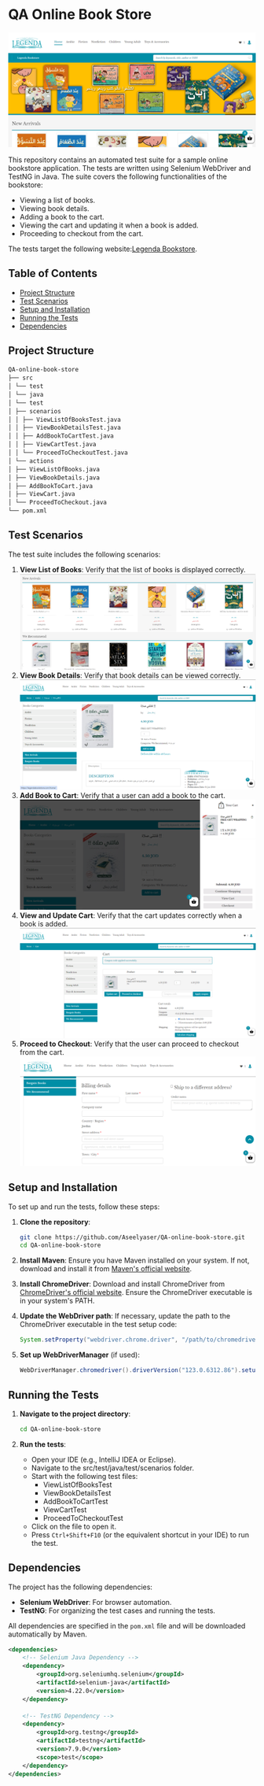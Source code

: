 # QA Online Book Store
![img_8.png](img_8.png)

This repository contains an automated test suite for a sample online bookstore application. The tests are written using Selenium WebDriver and TestNG in Java. The suite covers the following functionalities of the bookstore:
- Viewing a list of books.
- Viewing book details.
- Adding a book to the cart.
- Viewing the cart and updating it when a book is added.
- Proceeding to checkout from the cart.

The tests target the following website:[Legenda Bookstore](https://legendabookstore.com/).

## Table of Contents

- [Project Structure](#project-structure)
- [Test Scenarios](#test-scenarios)
- [Setup and Installation](#setup-and-installation)
- [Running the Tests](#running-the-tests)
- [Dependencies](#dependencies)

## Project Structure

```bash
QA-online-book-store
├── src
│ └── test
│ └── java
│ └── test
│ ├── scenarios
│ │ ├── ViewListOfBooksTest.java
│ │ ├── ViewBookDetailsTest.java
│ │ ├── AddBookToCartTest.java
│ │ ├── ViewCartTest.java
│ │ └── ProceedToCheckoutTest.java
│ └── actions
│ ├── ViewListOfBooks.java
│ ├── ViewBookDetails.java
│ ├── AddBookToCart.java
│ ├── ViewCart.java
│ └── ProceedToCheckout.java
└── pom.xml
```

## Test Scenarios

The test suite includes the following scenarios:

1. **View List of Books**: Verify that the list of books is displayed correctly.
   ![img_9.png](img_9.png)
2. **View Book Details**: Verify that book details can be viewed correctly.
   ![img_10.png](img_10.png)
3. **Add Book to Cart**: Verify that a user can add a book to the cart.
   ![img_14.png](img_14.png)
4. **View and Update Cart**: Verify that the cart updates correctly when a book is added.
   ![img_11.png](img_11.png)
5. **Proceed to Checkout**: Verify that the user can proceed to checkout from the cart.
   ![img_15.png](img_15.png)
## Setup and Installation

To set up and run the tests, follow these steps:

1. **Clone the repository**:
    ```bash
    git clone https://github.com/Aseelyaser/QA-online-book-store.git
    cd QA-online-book-store
    ```

2. **Install Maven**: Ensure you have Maven installed on your system. If not, download and install it from [Maven's official website](https://maven.apache.org/install.html).

3. **Install ChromeDriver**: Download and install ChromeDriver from [ChromeDriver's official website](https://developer.chrome.com/docs/chromedriver/downloads). Ensure the ChromeDriver executable is in your system's PATH.

4. **Update the WebDriver path**: If necessary, update the path to the ChromeDriver executable in the test setup code:
    ```java
    System.setProperty("webdriver.chrome.driver", "/path/to/chromedriver");
    ```

5. **Set up WebDriverManager** (if used):
    ```java
    WebDriverManager.chromedriver().driverVersion("123.0.6312.86").setup();
    ```

## Running the Tests

1. **Navigate to the project directory**:
    ```bash
    cd QA-online-book-store
    ```

2. **Run the tests**:
   - Open your IDE (e.g., IntelliJ IDEA or Eclipse).
   - Navigate to the src/test/java/test/scenarios folder.
   - Start with the following test files:
     - ViewListOfBooksTest
     - ViewBookDetailsTest 
     - AddBookToCartTest 
     - ViewCartTest 
     - ProceedToCheckoutTest
   - Click on the file to open it.
   - Press `Ctrl+Shift+F10` (or the equivalent shortcut in your IDE) to run the test.

## Dependencies

The project has the following dependencies:

- **Selenium WebDriver**: For browser automation.
- **TestNG**: For organizing the test cases and running the tests.

All dependencies are specified in the `pom.xml` file and will be downloaded automatically by Maven.

```xml
<dependencies>
    <!-- Selenium Java Dependency -->
    <dependency>
        <groupId>org.seleniumhq.selenium</groupId>
        <artifactId>selenium-java</artifactId>
        <version>4.22.0</version>
    </dependency>

    <!-- TestNG Dependency -->
    <dependency>
        <groupId>org.testng</groupId>
        <artifactId>testng</artifactId>
        <version>7.9.0</version>
        <scope>test</scope>
    </dependency>
</dependencies>
